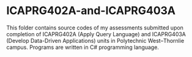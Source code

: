 ICAPRG402A-and-ICAPRG403A
=========================

This folder contains source codes of my assessments submitted upon completion of ICAPRG402A (Apply Query Language) and ICAPRG403A (Develop Data-Driven Applications) units in Polytechnic West–Thornlie campus. Programs are written in C# programming language.
